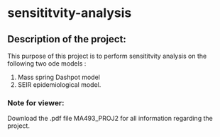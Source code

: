 # sensititvity-analysis

## Description of the project:

This purpose of this project is to perform sensititvity analysis on the following two ode models :
1) Mass spring Dashpot model
2) SEIR epidemiological model.

### **Note for viewer:**
Download the .pdf file MA493_PROJ2 for all information regarding the project.
